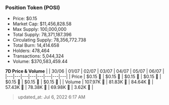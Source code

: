 
  ### Position Token (POSI)
  - Price: $0.15
  - Market Cap: $11,456,828.58
  - Max Supply: 100,000,000
  - Total Supply: 78,371,187.396
  - Circulating Supply: 78,356,772.738
  - Total Burn: 14,414.658
  - Holders: 478,464
  - Transactions: 5,044,324
  - Volume: $370,583,459.44

  **7D Price & Volume**
  | | 30&#x2F;06 | 01&#x2F;07 | 02&#x2F;07 | 03&#x2F;07 | 04&#x2F;07 | 05&#x2F;07 | 06&#x2F;07 |
  |---|---|---|---|---|---|---|---|
  | Price | $0.15 🔻 | $0.15 🔻 | $0.15 🔻 | $0.15 🔻 | $0.15 🔻 | $0.15 🔻 | $0.15 🔻 |
  | Volume | 107.97K 🚀 | 81.83K 🔻 | 84.64K 🚀 | 57.43K 🔻 | 78.38K 🚀 | 69.98K 🔻 | 3.62K 🔻 |

  > updated_at: Jul 6, 2022 6:17 AM
